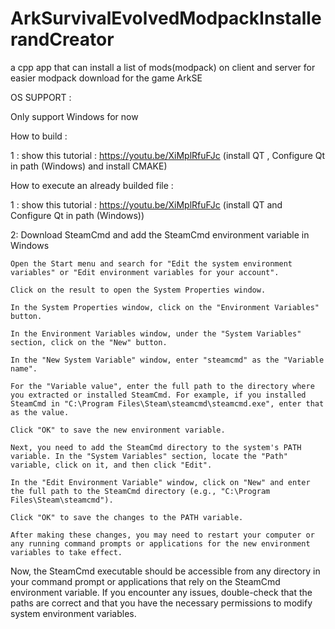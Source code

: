 # ArkSurvivalEvolvedModpackInstallerandCreator
a cpp app that can install a list of mods(modpack) on client and server for easier modpack download for the game ArkSE

OS SUPPORT :

Only support Windows for now

How to build : 

1 : show this tutorial : https://youtu.be/XiMplRfuFJc (install QT , Configure Qt in path (Windows) and install CMAKE)

How to execute an already builded file : 

1 : show this tutorial : https://youtu.be/XiMplRfuFJc (install QT and Configure Qt in path (Windows))

2: Download SteamCmd and add the SteamCmd environment variable in Windows

    Open the Start menu and search for "Edit the system environment variables" or "Edit environment variables for your account".

    Click on the result to open the System Properties window.

    In the System Properties window, click on the "Environment Variables" button.

    In the Environment Variables window, under the "System Variables" section, click on the "New" button.

    In the "New System Variable" window, enter "steamcmd" as the "Variable name".

    For the "Variable value", enter the full path to the directory where you extracted or installed SteamCmd. For example, if you installed SteamCmd in "C:\Program Files\Steam\steamcmd\steamcmd.exe", enter that as the value.

    Click "OK" to save the new environment variable.

    Next, you need to add the SteamCmd directory to the system's PATH variable. In the "System Variables" section, locate the "Path" variable, click on it, and then click "Edit".

    In the "Edit Environment Variable" window, click on "New" and enter the full path to the SteamCmd directory (e.g., "C:\Program Files\Steam\steamcmd").

    Click "OK" to save the changes to the PATH variable.

    After making these changes, you may need to restart your computer or any running command prompts or applications for the new environment variables to take effect.

Now, the SteamCmd executable should be accessible from any directory in your command prompt or applications that rely on the SteamCmd environment variable. If you encounter any issues, double-check that the paths are correct and that you have the necessary permissions to modify system environment variables.